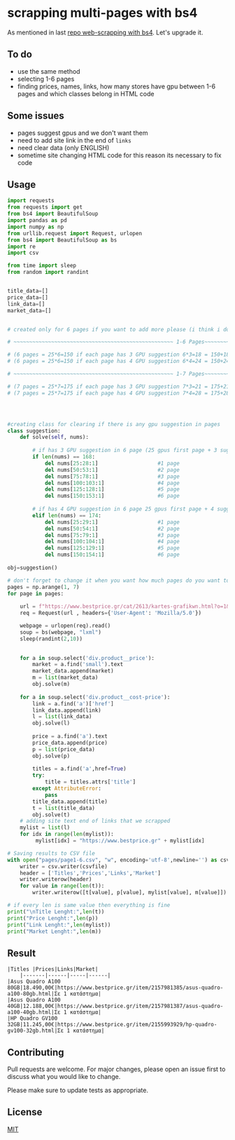 # scrapping multi-pages with bs4

As mentioned in last [repo web-scrapping with bs4](https://github.com/tzelalouzeir/web-scrapping_bs4). Let's  upgrade it.

## To do
- use the same method
- selecting 1-6 pages
- finding prices, names, links, how many stores have gpu between 1-6 pages and which classes belong in HTML code
## Some issues
- pages suggest gpus and we don't want them
- need to add site link in the end of ```links```
- need clear data (only ENGLISH)
- sometime site changing HTML code for this reason its necessary to fix code 





## Usage

```python
import requests
from requests import get
from bs4 import BeautifulSoup
import pandas as pd
import numpy as np
from urllib.request import Request, urlopen
from bs4 import BeautifulSoup as bs  
import re
import csv

from time import sleep
from random import randint


title_data=[]
price_data=[]
link_data=[]
market_data=[]


# created only for 6 pages if you want to add more please (i think i dont need to create new if  elif conditions)

# ~~~~~~~~~~~~~~~~~~~~~~~~~~~~~~~~~~~~~~~~~~~~~~~~~~~ 1-6 Pages~~~~~~~~~~~~~~~~~~~~~~~~~~~~~~~~~~~~~~~~~~~~~~~~~~~~~~~

# (6 pages = 25*6=150 if each page has 3 GPU suggestion 6*3=18 = 150+18=168 you need add new if elif which len(nums)==168)
# (6 pages = 25*6=150 if each page has 4 GPU suggestion 6*4=24 = 150+24=174 you need add new if elif which len(nums)==174)

# ~~~~~~~~~~~~~~~~~~~~~~~~~~~~~~~~~~~~~~~~~~~~~~~~~~~ 1-7 Pages~~~~~~~~~~~~~~~~~~~~~~~~~~~~~~~~~~~~~~~~~~~~~~~~~~~~~~~

# (7 pages = 25*7=175 if each page has 3 GPU suggestion 7*3=21 = 175+21=196 you need add new if elif which len(nums)==196)
# (7 pages = 25*7=175 if each page has 4 GPU suggestion 7*4=28 = 175+28=203 you need add new if elif which len(nums)==203)




#creating class for clearing if there is any gpu suggestion in pages
class suggestion:
    def solve(self, nums):
        
        # if has 3 GPU suggestion in 6 page (25 gpus first page + 3 suggestion =28, delete between 25-28)
        if len(nums) == 168: 
            del nums[25:28:1]                   #1 page
            del nums[50:53:1]                   #2 page
            del nums[75:78:1]                   #3 page
            del nums[100:103:1]                 #4 page
            del nums[125:128:1]                 #5 page
            del nums[150:153:1]                 #6 page
            
        # if has 4 GPU suggestion in 6 page 25 gpus first page + 4 suggestion =29, delete between 25-29)    
        elif len(nums) == 174: 
            del nums[25:29:1]                   #1 page 
            del nums[50:54:1]                   #2 page
            del nums[75:79:1]                   #3 page
            del nums[100:104:1]                 #4 page
            del nums[125:129:1]                 #5 page
            del nums[150:154:1]                 #6 page
            
obj=suggestion()

# don't forget to change it when you want how much pages do you want to scrape, 1 between 6 pages need to  determine the np.arange(1,7)#
pages = np.arange(1, 7) 
for page in pages:
    
    url = f"https://www.bestprice.gr/cat/2613/kartes-grafikwn.html?o=1&pg={page}"
    req = Request(url , headers={'User-Agent': 'Mozilla/5.0'})

    webpage = urlopen(req).read()
    soup = bs(webpage, "lxml")
    sleep(randint(2,10))

        
    for a in soup.select('div.product__price'):
        market = a.find('small').text
        market_data.append(market)
        m = list(market_data)
        obj.solve(m)
        
    for a in soup.select('div.product__cost-price'):
        link = a.find('a')['href']
        link_data.append(link)
        l = list(link_data) 
        obj.solve(l)
        
        price = a.find('a').text
        price_data.append(price)
        p = list(price_data)
        obj.solve(p)
        
        titles = a.find('a',href=True)
        try:
            title = titles.attrs['title']
        except AttributeError:
            pass
        title_data.append(title)
        t = list(title_data)
        obj.solve(t)
    # adding site text end of links that we scrapped 
    mylist = list(l)
    for idx in range(len(mylist)):
         mylist[idx] = "https://www.bestprice.gr" + mylist[idx]

# Saving results to CSV file 
with open("pages/page1-6.csv", "w", encoding='utf-8',newline='') as csvfile:
    writer = csv.writer(csvfile)
    header = ['Titles','Prices','Links','Market']
    writer.writerow(header)
    for value in range(len(t)):
        writer.writerow([t[value], p[value], mylist[value], m[value]])

# if every len is same value then everything is fine
print("\nTitle Lenght:",len(t))
print("Price Lenght:",len(p))
print("Link Lenght:",len(mylist))
print("Market Lenght:",len(m))
```
## Result
	|Titles |Prices|Links|Market|
    	|-------|------|-----|------|
	|Asus Quadro A100 80GB|18.490,00€|https://www.bestprice.gr/item/2157981385/asus-quadro-a100-80gb.html|Σε 1 κατάστημα|
	|Asus Quadro A100 40GB|12.188,00€|https://www.bestprice.gr/item/2157981387/asus-quadro-a100-40gb.html|Σε 1 κατάστημα|
	|HP Quadro GV100 32GB|11.245,00€|https://www.bestprice.gr/item/2155993929/hp-quadro-gv100-32gb.html|Σε 1 κατάστημα|

## Contributing
Pull requests are welcome. For major changes, please open an issue first to discuss what you would like to change.

Please make sure to update tests as appropriate.

## License
[MIT](https://choosealicense.com/licenses/mit/)
